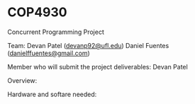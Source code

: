 COP4930
=======

Concurrent Programming Project

Team:
Devan Patel (devanp92@ufl.edu)
Daniel Fuentes (danielffuentes@gmail.com)

Member who will submit the project deliverables:
Devan Patel

Overview:


Hardware and softare needed:


